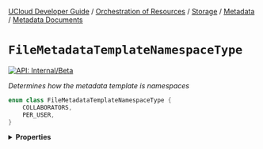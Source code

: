 [UCloud Developer Guide](/docs/developer-guide/README.md) / [Orchestration of Resources](/docs/developer-guide/orchestration/README.md) / [Storage](/docs/developer-guide/orchestration/storage/README.md) / [Metadata](/docs/developer-guide/orchestration/storage/metadata/README.md) / [Metadata Documents](/docs/developer-guide/orchestration/storage/metadata/documents.md)

# `FileMetadataTemplateNamespaceType`


[![API: Internal/Beta](https://img.shields.io/static/v1?label=API&message=Internal/Beta&color=red&style=flat-square)](/docs/developer-guide/core/api-conventions.md)


_Determines how the metadata template is namespaces_

```kotlin
enum class FileMetadataTemplateNamespaceType {
    COLLABORATORS,
    PER_USER,
}
```

<details>
<summary>
<b>Properties</b>
</summary>

<details>
<summary>
<code>COLLABORATORS</code> The template is namespaced to all collaborators
</summary>



This means at most one metadata document can exist per file.


</details>

<details>
<summary>
<code>PER_USER</code> The template is namespaced to a single user
</summary>



This means that a metadata document might exist for every user who has/had access to the file.


</details>



</details>


